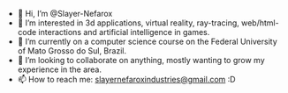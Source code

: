 - 👋 Hi, I’m @Slayer-Nefarox
- 👀 I’m interested in 3d applications, virtual reality, ray-tracing, web/html-code interactions and artificial intelligence in games.
- 🌱 I’m currently on a computer science course on the Federal University of Mato Grosso do Sul, Brazil.
- 💞️ I’m looking to collaborate on anything, mostly wanting to grow my experience in the area.
- 📫 How to reach me: slayernefaroxindustries@gmail.com  :D

<!---
Slayer-Nefarox/Slayer-Nefarox is a ✨ special ✨ repository because its `README.md` (this file) appears on your GitHub profile.
You can click the Preview link to take a look at your changes.
--->
